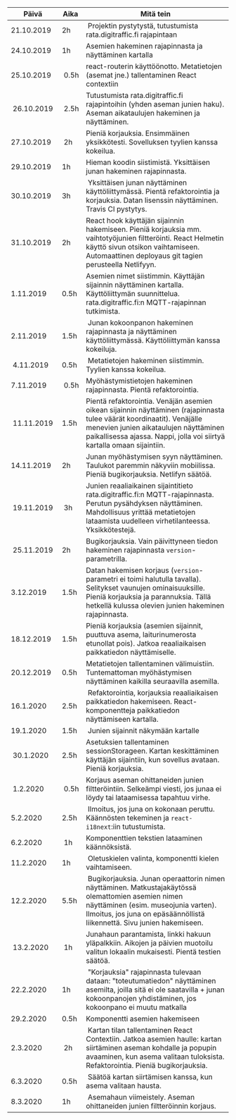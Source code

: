 | Päivä      | Aika | Mitä tein
|------------|------|------------------------
| 21.10.2019 | 2h   | Projektin pystytystä, tutustumista rata.digitraffic.fi rajapintaan
| 24.10.2019 | 1h   | Asemien hakeminen rajapinnasta ja näyttäminen kartalla
| 25.10.2019 | 0.5h | react-routerin käyttöönotto. Metatietojen (asemat jne.) tallentaminen React contextiin
| 26.10.2019 | 2.5h | Tutustumista rata.digitraffic.fi rajapintoihin (yhden aseman junien haku). Aseman aikataulujen hakeminen ja näyttäminen.
| 27.10.2019 | 2h   | Pieniä korjauksia. Ensimmäinen yksikkötesti. Sovelluksen tyylien kanssa kokeilua.
| 29.10.2019 | 1h   | Hieman koodin siistimistä. Yksittäisen junan hakeminen rajapinnasta.
| 30.10.2019 | 3h   | Yksittäisen junan näyttäminen käyttöliittymässä. Pientä refaktorointia ja korjauksia. Datan lisenssin näyttäminen. Travis CI pystytys.
| 31.10.2019 | 2h   | React hook käyttäjän sijainnin hakemiseen. Pieniä korjauksia mm. vaihtotyöjunien filtteröinti. React Helmetin käyttö sivun otsikon vaihtamiseen. Automaattinen deployaus git tagien perusteella Netlifyyn.
| 1.11.2019  | 0.5h | Asemien nimet siistimmin. Käyttäjän sijainnin näyttäminen kartalla. Käyttöliittymän suunnittelua. rata.digitraffic.fi:n MQTT-rajapinnan tutkimista.
| 2.11.2019  | 1.5h | Junan kokoonpanon hakeminen rajapinnasta ja näyttäminen käyttöliittymässä. Käyttöliittymän kanssa kokeiluja. 
| 4.11.2019  | 0.5h | Metatietojen hakeminen siistimmin. Tyylien kanssa kokeilua.
| 7.11.2019  | 0.5h | Myöhästymistietojen hakeminen rajapinnasta. Pientä refaktorointia.
| 11.11.2019 | 1.5h | Pientä refaktorointia. Venäjän asemien oikean sijainnin näyttäminen (rajapinnasta tulee väärät koordinaatit). Venäjälle menevien junien aikataulujen näyttäminen paikallisessa ajassa. Nappi, jolla voi siirtyä kartalla omaan sijaintiin.
| 14.11.2019 | 2h   | Junan myöhästymisen syyn näyttäminen. Taulukot paremmin näkyviin mobiilissa. Pieniä bugikorjauksia. Netlifyn säätöä.
| 19.11.2019 | 3h   | Junien reaaliaikainen sijaintitieto rata.digitraffic.fi:n MQTT-rajapinnasta. Perutun pysähdyksen näyttäminen. Mahdollisuus yrittää metatietojen lataamista uudelleen virhetilanteessa. Yksikkötestejä.
| 25.11.2019 | 2h   | Bugikorjauksia. Vain päivittyneen tiedon hakeminen rajapinnasta `version`-parametrilla.
| 3.12.2019  | 1.5h | Datan hakemisen korjaus (`version`-parametri ei toimi halutulla tavalla). Selitykset vaunujen ominaisuuksille. Pieniä korjauksia ja parannuksia. Tällä hetkellä kulussa olevien junien hakeminen rajapinnasta.
| 18.12.2019 | 1.5h | Pieniä korjauksia (asemien sijainnit, puuttuva asema, laiturinumerosta etunollat pois). Jatkoa reaaliaikaisen paikkatiedon näyttämiselle.
| 20.12.2019 | 0.5h | Metatietojen tallentaminen välimuistiin. Tuntemattoman myöhästymisen näyttäminen kaikilla seuraavilla asemilla.
| 16.1.2020  | 2.5h | Refaktorointia, korjauksia reaaliaikaisen paikkatiedon hakemiseen. React-komponentteja paikkatiedon näyttämiseen kartalla.
| 19.1.2020  | 1.5h | Junien sijainnit näkymään kartalle
| 30.1.2020  | 2.5h | Asetuksien tallentaminen sessionStorageen. Kartan keskittäminen käyttäjän sijaintiin, kun sovellus avataan. Pieniä korjauksia.
| 1.2.2020   | 0.5h | Korjaus aseman ohittaneiden junien filtteröintiin. Selkeämpi viesti, jos junaa ei löydy tai lataamisessa tapahtuu virhe.
| 5.2.2020   | 2.5h | Ilmoitus, jos juna on kokonaan peruttu. Käännösten tekeminen ja `react-i18next`:iin tutustumista.
| 6.2.2020   | 1h   | Komponenttien tekstien lataaminen käännöksistä.
| 11.2.2020  | 1h   | Oletuskielen valinta, komponentti kielen vaihtamiseen.
| 12.2.2020  | 5.5h | Bugikorjauksia. Junan operaattorin nimen näyttäminen. Matkustajakäytössä olemattomien asemien nimen näyttäminen (esim. museojunia varten). Ilmoitus, jos juna on epäsäännöllistä liikennettä. Sivu junien hakemiseen.
| 13.2.2020  | 1h   | Junahaun parantamista, linkki hakuun yläpalkkiin. Aikojen ja päivien muotoilu valitun lokaalin mukaisesti. Pientä testien säätöä.
| 22.2.2020  | 1h   | "Korjauksia" rajapinnasta tulevaan dataan: "toteutumatiedon" näyttäminen asemilta, joilla sitä ei ole saatavilla + junan kokoonpanojen yhdistäminen, jos kokoonpano ei muutu matkalla
| 29.2.2020  | 0.5h | Komponentti asemien hakemiseen
| 2.3.2020   | 2h   | Kartan tilan tallentaminen React Contextiin. Jatkoa asemien haulle: kartan siirtäminen aseman kohdalle ja popupin avaaminen, kun asema valitaan tuloksista. Refaktorointia. Pieniä bugikorjauksia.
| 6.3.2020   | 0.5h | Säätöä kartan siirtämisen kanssa, kun asema valitaan hausta.
| 8.3.2020   | 1h   | Asemahaun viimeistely. Aseman ohittaneiden junien filtteröinnin korjaus.
